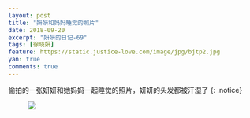 ```yaml
---
layout: post
title: "妍妍和妈妈睡觉的照片"
date: 2018-09-20
excerpt: "妍妍的日记-69"
tags: [徐晓妍]
feature: https://static.justice-love.com/image/jpg/bjtp2.jpg
yan: true
comments: true
---
```

偷拍的一张妍妍和她妈妈一起睡觉的照片，妍妍的头发都被汗湿了
{: .notice}
<figure>
    <img src="{{ site.staticUrl }}/yanyan/image/shuijiaozhao.jpg?imageMogr2/auto-orient" />
</figure>
